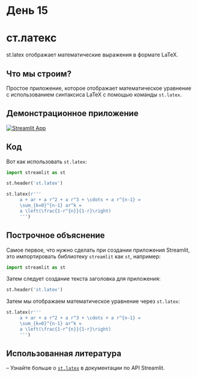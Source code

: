 # День 15

# **ст.латекс**

st.latex отображает математические выражения в формате LaTeX.

## **Что мы строим?**

Простое приложение, которое отображает математическое уравнение с использованием синтаксиса LaTeX с помощью команды `st.latex`.

## **Демонстрационное приложение**

[![Streamlit App](https://static.streamlit.io/badges/streamlit_badge_black_white.svg)](https://share.streamlit.io/dataprofessor/st.latex/)

## **Код**

Вот как использовать `st.latex`:

```python
import streamlit as st

st.header('st.latex')

st.latex(r'''
     a + ar + a r^2 + a r^3 + \cdots + a r^{n-1} =
     \sum_{k=0}^{n-1} ar^k =
     a \left(\frac{1-r^{n}}{1-r}\right)
     ''')
```

## **Построчное объяснение**

Самое первое, что нужно сделать при создании приложения Streamlit, это импортировать библиотеку `streamlit` как `st`, например:

```python
import streamlit as st
```

Затем следует создание текста заголовка для приложения:
```python
st.header('st.latex')
```

Затем мы отображаем математическое уравнение через `st.latex`:

```python
st.latex(r'''
     a + ar + a r^2 + a r^3 + \cdots + a r^{n-1} =
     \sum_{k=0}^{n-1} ar^k =
     a \left(\frac{1-r^{n}}{1-r}\right)
     ''')
```

## **Использованная литература**

– Узнайте больше о [`st.latex`](https://docs.streamlit.io/library/api-reference/text/st.latex) в документации по API Streamlit.
